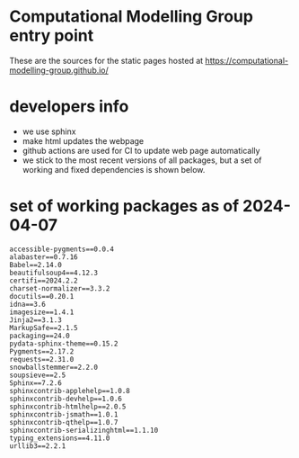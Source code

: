 # Computational Modelling Group entry point 

These are the sources for the static pages hosted at https://computational-modelling-group.github.io/ 

# developers info

- we use sphinx
- make html updates the webpage
- github actions are used for CI to update web page automatically
- we stick to the most recent versions of all packages, but a set of working and fixed dependencies is shown below.


# set of working packages as of 2024-04-07
```
accessible-pygments==0.0.4
alabaster==0.7.16
Babel==2.14.0
beautifulsoup4==4.12.3
certifi==2024.2.2
charset-normalizer==3.3.2
docutils==0.20.1
idna==3.6
imagesize==1.4.1
Jinja2==3.1.3
MarkupSafe==2.1.5
packaging==24.0
pydata-sphinx-theme==0.15.2
Pygments==2.17.2
requests==2.31.0
snowballstemmer==2.2.0
soupsieve==2.5
Sphinx==7.2.6
sphinxcontrib-applehelp==1.0.8
sphinxcontrib-devhelp==1.0.6
sphinxcontrib-htmlhelp==2.0.5
sphinxcontrib-jsmath==1.0.1
sphinxcontrib-qthelp==1.0.7
sphinxcontrib-serializinghtml==1.1.10
typing_extensions==4.11.0
urllib3==2.2.1
```
